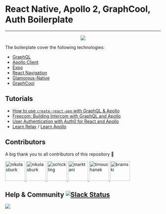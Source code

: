 # React Native, Apollo 2, GraphCool, Auth Boilerplate
<hr>

<p align="center"><img src="http://imgur.com/LhgNXnw.png" /></p>

The boilerplate cover the following technologies:

* [GraphQL](http://graphql.org/)
* [Apollo Client](http://dev.apollodata.com/react/)
* [Expo](https://expo.io)
* [React Navigation](https://reactnavigation.org)
* [Glamorous-Native](https://glamorous.rocks)
* [GraphCool](https://graph.cool)

## Tutorials

* [How to use `create-react-app` with GraphQL & Apollo](https://www.graph.cool/docs/tutorials/create-react-apps-with-apollo-client-aidae4aeg5/)
* [Freecom: Building Intercom with GraphQL and Apollo](https://www.graph.cool/docs/tutorials/freecom-overview-intercom-tutorial-e8a6ajt8ax/)
* [User Authentication with Auth0 for React and Apollo](https://www.graph.cool/docs/tutorials/react-apollo-auth0-pheiph4ooj/)
* [Learn Relay](https://www.learnrelay.org/) / [Learn Apollo](https://www.learnapollo.com/)

## Contributors

A big thank you to all contributors of this repository 💚

<a href="https://github.com/donedgardo/" target="_blank">
  <img src="https://github.com/donedgardo.png?size=64" width="64" height="64" alt="nikolasburk">
</a>
<a href="https://github.com/nikolasburk/" target="_blank">
  <img src="https://github.com/nikolasburk.png?size=64" width="64" height="64" alt="nikolasburk">
</a>
<a href="https://github.com/schickling/" target="_blank">
  <img src="https://github.com/schickling.png?size=64" width="64" height="64" alt="schickling">
</a>
<a href="https://github.com/marktani/" target="_blank">
  <img src="https://github.com/marktani.png?size=64" width="64" height="64" alt="marktani">
</a>
<a href="https://github.com/timsuchanek/" target="_blank">
  <img src="https://github.com/timsuchanek.png?size=64" width="64" height="64" alt="timsuchanek">
</a>
<a href="https://github.com/bramski/" target="_blank">
  <img src="https://github.com/bramski.png?size=64" width="64" height="64" alt="bramski">
</a>

## Help & Community [![Slack Status](https://slack.graph.cool/badge.svg)](https://slack.graph.cool)
![](http://i.imgur.com/5RHR6Ku.png)
